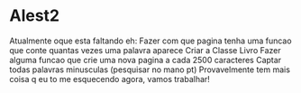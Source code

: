 # Alest2

Atualmente oque esta faltando eh:
  Fazer com que pagina tenha uma funcao que conte quantas vezes uma palavra aparece
  Criar a Classe Livro
  Fazer alguma funcao que crie uma nova pagina a cada 2500 caracteres
  Captar todas palavras minusculas (pesquisar no mano pt)
  Provavelmente tem mais coisa q eu to me esquecendo agora, vamos trabalhar!
